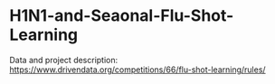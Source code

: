 # H1N1-and-Seaonal-Flu-Shot-Learning


Data and project description:
https://www.drivendata.org/competitions/66/flu-shot-learning/rules/
